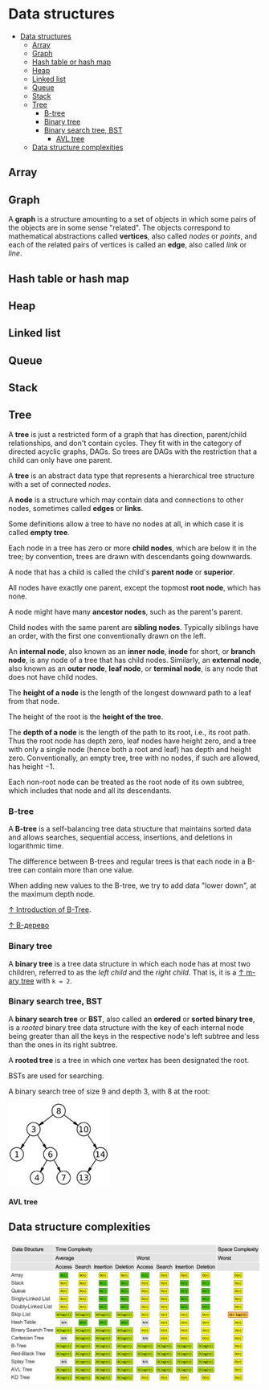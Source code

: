 # Data structures

- [Data structures](#data-structures)
  - [Array](#array)
  - [Graph](#graph)
  - [Hash table or hash map](#hash-table-or-hash-map)
  - [Heap](#heap)
  - [Linked list](#linked-list)
  - [Queue](#queue)
  - [Stack](#stack)
  - [Tree](#tree)
    - [B-tree](#b-tree)
    - [Binary tree](#binary-tree)
    - [Binary search tree, BST](#binary-search-tree-bst)
      - [AVL tree](#avl-tree)
  - [Data structure complexities](#data-structure-complexities)

## Array

## Graph

A **graph** is a structure amounting to a set of objects in which some pairs of the objects are in some sense "related". The objects correspond to mathematical abstractions called **vertices**, also called *nodes* or *points*, and each of the related pairs of vertices is called an **edge**, also called *link* or *line*.

## Hash table or hash map

## Heap

## Linked list

## Queue

## Stack

## Tree

A **tree** is just a restricted form of a graph that has direction, parent/child relationships, and don't contain cycles. They fit with in the category of directed acyclic graphs, DAGs. So trees are DAGs with the restriction that a child can only have one parent.

A **tree** is an abstract data type that represents a hierarchical tree structure with a set of connected *nodes*.

A **node** is a structure which may contain data and connections to other nodes, sometimes called **edges** or **links**.

Some definitions allow a tree to have no nodes at all, in which case it is called **empty tree**.

Each node in a tree has zero or more **child nodes**, which are below it in the tree; by convention, trees are drawn with descendants going downwards.

A node that has a child is called the child's **parent node** or **superior**.

All nodes have exactly one parent, except the topmost **root node**, which has none.

A node might have many **ancestor nodes**, such as the parent's parent.

Child nodes with the same parent are **sibling nodes**. Typically siblings have an order, with the first one conventionally drawn on the left.

An **internal node**, also known as an **inner node**, **inode** for short, or **branch node**, is any node of a tree that has child nodes. Similarly, an **external node**, also known as an **outer node**, **leaf node**, or **terminal node**, is any node that does not have child nodes.

The **height of a node** is the length of the longest downward path to a leaf from that node.

The height of the root is the **height of the tree**.

The **depth of a node** is the length of the path to its root, i.e., its root path. Thus the root node has depth zero, leaf nodes have height zero, and a tree with only a single node (hence both a root and leaf) has depth and height zero. Conventionally, an empty tree, tree with no nodes, if such are allowed, has height −1.

Each non-root node can be treated as the root node of its own subtree, which includes that node and all its descendants.

### B-tree

A **B-tree** is a self-balancing tree data structure that maintains sorted data and allows searches, sequential access, insertions, and deletions in logarithmic time.

The difference between B-trees and regular trees is that each node in a B-tree can contain more than one value.

When adding new values to the B-tree, we try to add data "lower down", at the maximum depth node.

[↑ Introduction of B-Tree](https://www.geeksforgeeks.org/introduction-of-b-tree-2).

[↑ B-дерево](https://www.youtube.com/watch?v=WXXetwePSRk)

### Binary tree

A **binary tree** is a tree data structure in which each node has at most two children, referred to as the *left child* and the *right child*. That is, it is a [↑ m-ary tree](https://en.wikipedia.org/wiki/M-ary_tree) with `k = 2`.

### Binary search tree, BST

A **binary search tree** or **BST**, also called an **ordered** or **sorted binary tree**, is a *rooted* binary tree data structure with the key of each internal node being greater than all the keys in the respective node's left subtree and less than the ones in its right subtree.

A **rooted tree** is a tree in which one vertex has been designated the root.

BSTs are used for searching.

A binary search tree of size 9 and depth 3, with 8 at the root:

<img src="binary-search-tree.png" width="200px" alt="Binary search tree"/>

#### AVL tree

## Data structure complexities

<img src="data-structure-complexities.png" width="850px" alt="Data structure complexities table">
